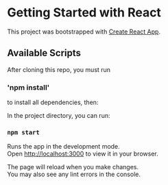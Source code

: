 # Getting Started with React

This project was bootstrapped with [Create React App](https://github.com/facebook/create-react-app).

## Available Scripts

After cloning this repo, you must run 

### 'npm install' 

to install all dependencies, then:

In the project directory, you can run:

### `npm start`

Runs the app in the development mode.\
Open [http://localhost:3000](http://localhost:3000) to view it in your browser.

The page will reload when you make changes.\
You may also see any lint errors in the console.



